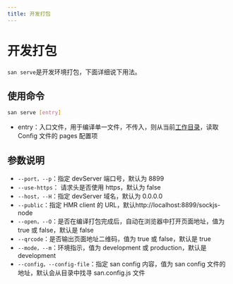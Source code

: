 ```yaml
---
title: 开发打包
---
```


# 开发打包

`san serve`是开发环境打包，下面详细说下用法。

## 使用命令

```bash
san serve [entry]
```

-   entry：入口文件，用于编译单一文件，不传入，则从当前[工作目录](https://zh.wikipedia.org/wiki/%E5%B7%A5%E4%BD%9C%E7%9B%AE%E9%8C%84)，读取 Config 文件的 pages 配置项

## 参数说明

-   `--port，--p`：指定 devServer 端口号，默认为 8899
-   `--use-https`： 请求头是否使用 https，默认为 false
-   `--host，--H`：指定 devServer 域名，默认为 0.0.0.0
-   `--public`：指定 HMR client 的 URL，默认http://localhost:8899/sockjs-node
-   `--open，--O`：是否在编译打包完成后，自动在浏览器中打开页面地址，值为 true 或 false，默认是 false
-   `--qrcode`：是否输出页面地址二维码，值为 true 或 false，默认是 true
-   `--mode，--m`：环境指示，值为 development 或 production，默认是 development
-   `--config，--config-file`：指定 san config 内容，值为 san config 文件的地址，默认会从目录中找寻 san.config.js 文件
